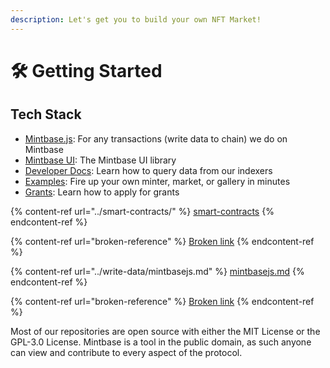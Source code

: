 ```yaml
---
description: Let's get you to build your own NFT Market!
---
```


# 🛠 Getting Started

## Tech Stack

* [Mintbase.js](https://github.com/mintbase/mintbase-js): For any transactions (write data to chain) we do on Mintbase&#x20;
* [Mintbase UI](https://github.com/mintbase/mintbase-ui): The Mintbase UI library
* [Developer Docs](https://docs.mintbase.io/dev/data-and-indexer): Learn how to query data from our indexers
* [Examples](https://github.com/Mintbase/examples): Fire up your own minter, market, or gallery in minutes
* [Grants](https://github.com/Mintbase/Grants-Program): Learn how to apply for grants



{% content-ref url="../smart-contracts/" %}
[smart-contracts](../smart-contracts/)
{% endcontent-ref %}

{% content-ref url="broken-reference" %}
[Broken link](broken-reference)
{% endcontent-ref %}

{% content-ref url="../write-data/mintbasejs.md" %}
[mintbasejs.md](../write-data/mintbasejs.md)
{% endcontent-ref %}

{% content-ref url="broken-reference" %}
[Broken link](broken-reference)
{% endcontent-ref %}

Most of our repositories are open source with either the MIT License or the GPL-3.0 License. Mintbase is a tool in the public domain, as such anyone can view and contribute to every aspect of the protocol.

